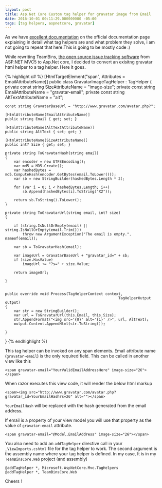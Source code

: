 ```yaml
---
layout: post
title: Asp.Net Core Custom tag helper for gravatar image from Email
date: 2016-10-01 00:11:29.000000000 -05:00 
tags: [tag helpers, aspnetcore, gravatar]
---
```






As we have [excellent documentation](https://docs.asp.net/en/latest/mvc/views/tag-helpers/intro.html) on the official documentation page explaining  in detail what tag helpers are and what problem they solve, i am not going to repeat that here.This is going to be mostly code :)

While rewriting TeamBins, [the open source issue tracking software](https://github.com/kshyju/ProjectPlanningTool) from ASP.NET MVC5 to Asp.Net core, I decided to convert an exisitng gravatar html helper to a tag helper. Here it goes.

{% highlight c# %}
[HtmlTargetElement("span", Attributes = EmailAttributeName)]
public class GravatarImageTagHelper : TagHelper
{
    private const string SizeAttributeName = "image-size";
    private const string EmailAttributeName = "gravatar-email";
    private const string AltTextAttributeName = "alt";

    const string GravatarBaseUrl = "http://www.gravatar.com/avatar.php?";

    [HtmlAttributeName(EmailAttributeName)]
    public string Email { get; set; }

    [HtmlAttributeName(AltTextAttributeName)]
    public string AltText { set; get; }

    [HtmlAttributeName(SizeAttributeName)]
    public int? Size { get; set; }

    private string ToGravatarHash(string email)
    {
        var encoder = new UTF8Encoding();
        var md5 = MD5.Create();
        var hashedBytes = md5.ComputeHash(encoder.GetBytes(email.ToLower()));
        var sb = new StringBuilder(hashedBytes.Length * 2);

        for (var i = 0; i < hashedBytes.Length; i++)
            sb.Append(hashedBytes[i].ToString("X2"));

        return sb.ToString().ToLower();
    }

    private string ToGravatarUrl(string email, int? size)
    {

        if (string.IsNullOrEmpty(email) || string.IsNullOrEmpty(email.Trim()))
            throw new ArgumentException("The email is empty.", nameof(email));

        var sb = ToGravatarHash(email);

        var imageUrl = GravatarBaseUrl + "gravatar_id=" + sb;
        if (size.HasValue)
            imageUrl += "?s=" + size.Value;

        return imageUrl;

    }


    public override void Process(TagHelperContext context, 
                                                        TagHelperOutput output)
    {
        var str = new StringBuilder();
        var url = ToGravatarUrl(this.Email, this.Size);
        str.AppendFormat("<img src='{0}' alt='{1}' />", url, AltText);
        output.Content.AppendHtml(str.ToString());

    }
 }
{% endhighlight %}


This tag helper can be invoked on any span elements. Email attribute name (`gravatar-email`) is the only required field. This can be called in another view like this

    <span gravatar-email="YourValidEmailAddressHere" image-size="26"></span>
    
When razor executes this view code, it will render the below html markup

    <span><img src="http://www.gravatar.com/avatar.php?gravatar_id=YourEmailHash?s=26" alt=""></span>
    
`YourEmailHash` will be replaced with the hash generated from the email address.

If email is a property of your view model you will use that property as the value of `gravatar-email` attribute.

    <span gravatar-email="@Model.EmailAddress" image-size="26"></span>
   
You also need to add an `addTagHelper` directive call in your `_ViewImports.cshtml` file for the tag helper to work.  The second argument is the assembly name where your tag helper is defined. In my case, It is in my `TeamBinsCore.Web` project (and assembly)

    @addTagHelper *, Microsoft.AspNetCore.Mvc.TagHelpers
    @addTagHelper *, TeamBinsCore.Web
    
Cheers ! 